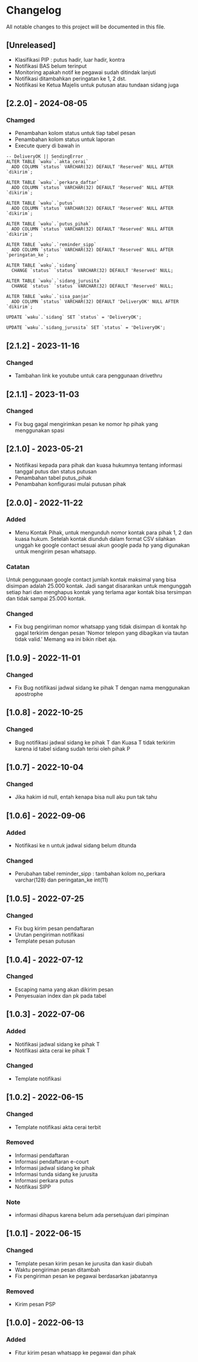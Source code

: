 # Changelog
All notable changes to this project will be documented in this file.

## [Unreleased]
- Klasifikasi PIP : putus hadir, luar hadir, kontra
- Notifikasi BAS belum terinput
- Monitoring apakah notif ke pegawai sudah ditindak lanjuti
- Notifikasi ditambahkan peringatan ke 1, 2 dst.
- Notifikasi ke Ketua Majelis untuk putusan atau tundaan sidang juga

## [2.2.0] - 2024-08-05
### Chamged
- Penambahan kolom status untuk tiap tabel pesan
- Penambahan kolom status untuk laporan
- Execute query di bawah in
```
-- DeliveryOK || SendingError
ALTER TABLE `waku`.`akta_cerai`   
  ADD COLUMN `status` VARCHAR(32) DEFAULT 'Reserved' NULL AFTER `dikirim`;

ALTER TABLE `waku`.`perkara_daftar`   
  ADD COLUMN `status` VARCHAR(32) DEFAULT 'Reserved' NULL AFTER `dikirim`;

ALTER TABLE `waku`.`putus`   
  ADD COLUMN `status` VARCHAR(32) DEFAULT 'Reserved' NULL AFTER `dikirim`;

ALTER TABLE `waku`.`putus_pihak`   
  ADD COLUMN `status` VARCHAR(32) DEFAULT 'Reserved' NULL AFTER `dikirim`;

ALTER TABLE `waku`.`reminder_sipp`   
  ADD COLUMN `status` VARCHAR(32) DEFAULT 'Reserved' NULL AFTER `peringatan_ke`;

ALTER TABLE `waku`.`sidang`   
  CHANGE `status` `status` VARCHAR(32) DEFAULT 'Reserved' NULL;

ALTER TABLE `waku`.`sidang_jurusita`   
  CHANGE `status` `status` VARCHAR(32) DEFAULT 'Reserved' NULL;

ALTER TABLE `waku`.`sisa_panjar`   
  ADD COLUMN `status` VARCHAR(32) DEFAULT 'DeliveryOK' NULL AFTER `dikirim`;

UPDATE `waku`.`sidang` SET `status` = 'DeliveryOK';

UPDATE `waku`.`sidang_jurusita` SET `status` = 'DeliveryOK';
```

## [2.1.2] - 2023-11-16
### Changed
- Tambahan link ke youtube untuk cara penggunaan drivethru

## [2.1.1] - 2023-11-03
### Changed
- Fix bug gagal mengirimkan pesan ke nomor hp pihak yang menggunakan spasi

## [2.1.0] - 2023-05-21
###
- Notifikasi kepada para pihak dan kuasa hukumnya tentang informasi tanggal putus dan status putusan
- Penambahan tabel putus_pihak
- Penambahan konfigurasi mulai putusan pihak

## [2.0.0] - 2022-11-22
### Added
- Menu Kontak Pihak, untuk mengunduh nomor kontak para pihak 1, 2 dan kuasa hukum. Setelah kontak diunduh dalam format CSV silahkan unggah ke google contact sesuai akun google pada hp yang digunakan untuk mengirim pesan whatsapp.

### Catatan
Untuk penggunaan google contact jumlah kontak maksimal yang bisa disimpan adalah 25.000 kontak. Jadi sangat disarankan untuk mengunggah setiap hari dan menghapus kontak yang terlama agar kontak bisa tersimpan dan tidak sampai 25.000 kontak.

### Changed
- Fix bug pengiriman nomor whatsapp yang tidak disimpan di kontak hp gagal terkirim dengan pesan 'Nomor telepon yang dibagikan via tautan tidak valid.' Memang wa ini bikin ribet aja.

## [1.0.9] - 2022-11-01
### Changed
- Fix Bug notifikasi jadwal sidang ke pihak T dengan nama menggunakan apostrophe

## [1.0.8] - 2022-10-25
### Changed
- Bug notifikasi jadwal sidang ke pihak T dan Kuasa T tidak terkirim karena id tabel sidang sudah terisi oleh pihak P

## [1.0.7] - 2022-10-04
### Changed
- Jika hakim id null, entah kenapa bisa null aku pun tak tahu

## [1.0.6] - 2022-09-06
### Added
- Notifikasi ke n untuk jadwal sidang belum ditunda

### Changed
- Perubahan tabel reminder_sipp : tambahan kolom no_perkara varchar(128) dan peringatan_ke int(11)

## [1.0.5] - 2022-07-25
### Changed
- Fix bug kirim pesan pendaftaran
- Urutan pengiriman notifikasi
- Template pesan putusan

## [1.0.4] - 2022-07-12
### Changed
- Escaping nama yang akan dikirim pesan
- Penyesuaian index dan pk pada tabel

## [1.0.3] - 2022-07-06
### Added
- Notifikasi jadwal sidang ke pihak T
- Notifikasi akta cerai ke pihak T

### Changed
- Template notifikasi

## [1.0.2] - 2022-06-15
### Changed
- Template notifikasi akta cerai terbit

### Removed
- Informasi pendaftaran
- Informasi pendaftaran e-court
- Informasi jadwal sidang ke pihak
- Informasi tunda sidang ke jurusita
- Informasi perkara putus
- Notifikasi SIPP

### Note
- informasi dihapus karena belum ada persetujuan dari pimpinan

## [1.0.1] - 2022-06-15
### Changed
- Template pesan kirim pesan ke jurusita dan kasir diubah
- Waktu pengiriman pesan ditambah
- Fix pengiriman pesan ke pegawai berdasarkan jabatannya

### Removed
- Kirim pesan PSP

## [1.0.0] - 2022-06-13
### Added
- Fitur kirim pesan whatsapp ke pegawai dan pihak